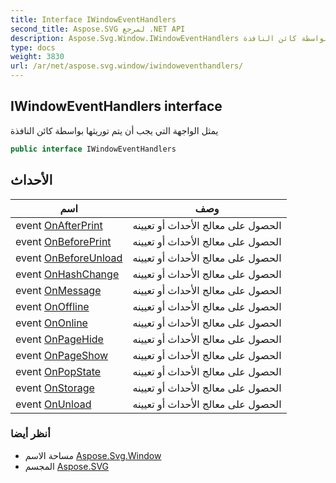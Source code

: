 ```yaml
---
title: Interface IWindowEventHandlers
second_title: Aspose.SVG لمرجع .NET API
description: Aspose.Svg.Window.IWindowEventHandlers واجهه المستخدم. يمثل الواجهة التي يجب أن يتم توريثها بواسطة كائن النافذة
type: docs
weight: 3830
url: /ar/net/aspose.svg.window/iwindoweventhandlers/
---
```

## IWindowEventHandlers interface

يمثل الواجهة التي يجب أن يتم توريثها بواسطة كائن النافذة

```csharp
public interface IWindowEventHandlers
```

## الأحداث

| اسم | وصف |
| --- | --- |
| event [OnAfterPrint](../../aspose.svg.window/iwindoweventhandlers/onafterprint/) | الحصول على معالج الأحداث أو تعيينه |
| event [OnBeforePrint](../../aspose.svg.window/iwindoweventhandlers/onbeforeprint/) | الحصول على معالج الأحداث أو تعيينه |
| event [OnBeforeUnload](../../aspose.svg.window/iwindoweventhandlers/onbeforeunload/) | الحصول على معالج الأحداث أو تعيينه |
| event [OnHashChange](../../aspose.svg.window/iwindoweventhandlers/onhashchange/) | الحصول على معالج الأحداث أو تعيينه |
| event [OnMessage](../../aspose.svg.window/iwindoweventhandlers/onmessage/) | الحصول على معالج الأحداث أو تعيينه |
| event [OnOffline](../../aspose.svg.window/iwindoweventhandlers/onoffline/) | الحصول على معالج الأحداث أو تعيينه |
| event [OnOnline](../../aspose.svg.window/iwindoweventhandlers/ononline/) | الحصول على معالج الأحداث أو تعيينه |
| event [OnPageHide](../../aspose.svg.window/iwindoweventhandlers/onpagehide/) | الحصول على معالج الأحداث أو تعيينه |
| event [OnPageShow](../../aspose.svg.window/iwindoweventhandlers/onpageshow/) | الحصول على معالج الأحداث أو تعيينه |
| event [OnPopState](../../aspose.svg.window/iwindoweventhandlers/onpopstate/) | الحصول على معالج الأحداث أو تعيينه |
| event [OnStorage](../../aspose.svg.window/iwindoweventhandlers/onstorage/) | الحصول على معالج الأحداث أو تعيينه |
| event [OnUnload](../../aspose.svg.window/iwindoweventhandlers/onunload/) | الحصول على معالج الأحداث أو تعيينه |

### أنظر أيضا

* مساحة الاسم [Aspose.Svg.Window](../../aspose.svg.window/)
* المجسم [Aspose.SVG](../../)


